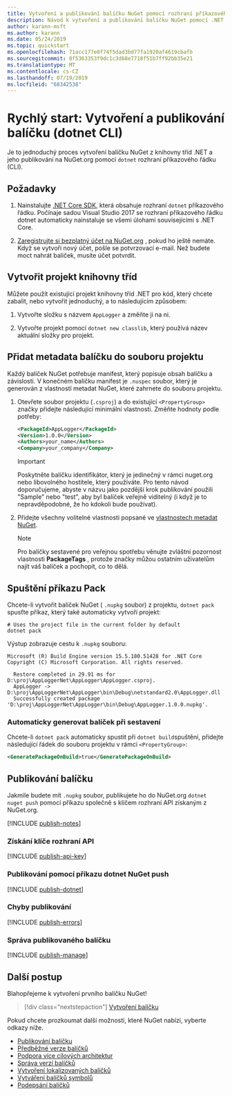 ```yaml
---
title: Vytvoření a publikování balíčku NuGet pomocí rozhraní příkazového řádku dotnet
description: Návod k vytvoření a publikování balíčku NuGet pomocí .NET Core CLI, dotnet.
author: karann-msft
ms.author: karann
ms.date: 05/24/2019
ms.topic: quickstart
ms.openlocfilehash: 71acc177e0f74f5dad3bd77fa1920af4619cbafb
ms.sourcegitcommit: 0f5363353f9dc1c3d68e7718f51b7ff92bb35e21
ms.translationtype: MT
ms.contentlocale: cs-CZ
ms.lasthandoff: 07/19/2019
ms.locfileid: "68342538"
---
```

# <a name="quickstart-create-and-publish-a-package-dotnet-cli"></a>Rychlý start: Vytvoření a publikování balíčku (dotnet CLI)

Je to jednoduchý proces vytvoření balíčku NuGet z knihovny tříd .NET a jeho publikování na NuGet.org pomocí `dotnet` rozhraní příkazového řádku (CLI).

## <a name="prerequisites"></a>Požadavky

1. Nainstalujte [.NET Core SDK](https://www.microsoft.com/net/download/), která obsahuje rozhraní `dotnet` příkazového řádku. Počínaje sadou Visual Studio 2017 se rozhraní příkazového řádku dotnet automaticky nainstaluje se všemi úlohami souvisejícími s .NET Core.

1. [Zaregistrujte si bezplatný účet na NuGet.org](https://www.nuget.org/users/account/LogOn?returnUrl=%2F) , pokud ho ještě nemáte. Když se vytvoří nový účet, pošle se potvrzovací e-mail. Než budete moct nahrát balíček, musíte účet potvrdit.

## <a name="create-a-class-library-project"></a>Vytvořit projekt knihovny tříd

Můžete použít existující projekt knihovny tříd .NET pro kód, který chcete zabalit, nebo vytvořit jednoduchý, a to následujícím způsobem:

1. Vytvořte složku s názvem `AppLogger` a změňte ji na ni.

1. Vytvořte projekt pomocí `dotnet new classlib`, který používá název aktuální složky pro projekt.

## <a name="add-package-metadata-to-the-project-file"></a>Přidat metadata balíčku do souboru projektu

Každý balíček NuGet potřebuje manifest, který popisuje obsah balíčku a závislosti. V konečném balíčku manifest je `.nuspec` soubor, který je generován z vlastností metadat NuGet, které zahrnete do souboru projektu.

1. Otevřete soubor projektu (`.csproj`) a do existující `<PropertyGroup>` značky přidejte následující minimální vlastnosti. Změňte hodnoty podle potřeby:

    ```xml
    <PackageId>AppLogger</PackageId>
    <Version>1.0.0</Version>
    <Authors>your_name</Authors>
    <Company>your_company</Company>
    ```

    > [!Important]
    > Poskytněte balíčku identifikátor, který je jedinečný v rámci nuget.org nebo libovolného hostitele, který používáte. Pro tento návod doporučujeme, abyste v názvu jako pozdější krok publikování použili "Sample" nebo "test", aby byl balíček veřejně viditelný (i když je to nepravděpodobné, že ho kdokoli bude používat).

1. Přidejte všechny volitelné vlastnosti popsané ve [vlastnostech metadat NuGet](/dotnet/core/tools/csproj#nuget-metadata-properties).

    > [!Note]
    > Pro balíčky sestavené pro veřejnou spotřebu věnujte zvláštní pozornost vlastnosti **PackageTags** , protože značky můžou ostatním uživatelům najít váš balíček a pochopit, co to dělá.

## <a name="run-the-pack-command"></a>Spuštění příkazu Pack

Chcete-li vytvořit balíček NuGet ( `.nupkg` soubor) z projektu, `dotnet pack` spusťte příkaz, který také automaticky vytvoří projekt:

```cli
# Uses the project file in the current folder by default
dotnet pack
```

Výstup zobrazuje cestu k `.nupkg` souboru:

```output
Microsoft (R) Build Engine version 15.5.180.51428 for .NET Core
Copyright (C) Microsoft Corporation. All rights reserved.

  Restore completed in 29.91 ms for D:\proj\AppLoggerNet\AppLogger\AppLogger.csproj.
  AppLogger -> D:\proj\AppLoggerNet\AppLogger\bin\Debug\netstandard2.0\AppLogger.dll
  Successfully created package 'D:\proj\AppLoggerNet\AppLogger\bin\Debug\AppLogger.1.0.0.nupkg'.
```

### <a name="automatically-generate-package-on-build"></a>Automaticky generovat balíček při sestavení

Chcete-li `dotnet pack` automaticky spustit při `dotnet build`spuštění, přidejte následující řádek do souboru projektu v rámci `<PropertyGroup>`:

```xml
<GeneratePackageOnBuild>true</GeneratePackageOnBuild>
```

## <a name="publish-the-package"></a>Publikování balíčku

Jakmile budete mít `.nupkg` soubor, publikujete ho do NuGet.org `dotnet nuget push` pomocí příkazu společně s klíčem rozhraní API získaným z NuGet.org.

[!INCLUDE [publish-notes](includes/publish-notes.md)]

### <a name="acquire-your-api-key"></a>Získání klíče rozhraní API

[!INCLUDE [publish-api-key](includes/publish-api-key.md)]

### <a name="publish-with-dotnet-nuget-push"></a>Publikování pomocí příkazu dotnet NuGet push

[!INCLUDE [publish-dotnet](includes/publish-dotnet.md)]

### <a name="publish-errors"></a>Chyby publikování

[!INCLUDE [publish-errors](includes/publish-errors.md)]

### <a name="manage-the-published-package"></a>Správa publikovaného balíčku

[!INCLUDE [publish-manage](includes/publish-manage.md)]

## <a name="next-steps"></a>Další postup

Blahopřejeme k vytvoření prvního balíčku NuGet!

> [!div class="nextstepaction"]
> [Vytvoření balíčku](../create-packages/creating-a-package-dotnet-cli.md)

Pokud chcete prozkoumat další možnosti, které NuGet nabízí, vyberte odkazy níže.

- [Publikování balíčku](../nuget-org/publish-a-package.md)
- [Předběžné verze balíčků](../create-packages/Prerelease-Packages.md)
- [Podpora více cílových architektur](../create-packages/supporting-multiple-target-frameworks.md)
- [Správa verzí balíčků](../reference/package-versioning.md)
- [Vytvoření lokalizovaných balíčků](../create-packages/creating-localized-packages.md)
- [Vytváření balíčků symbolů](../create-packages/symbol-packages-snupkg.md)
- [Podepsání balíčků](../create-packages/Sign-a-package.md)
